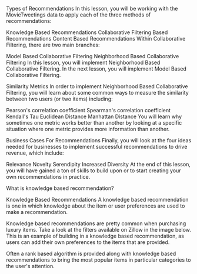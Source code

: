 Types of Recommendations
In this lesson, you will be working with the MovieTweetings data to apply each of the three methods of recommendations:

Knowledge Based Recommendations
Collaborative Filtering Based Recommendations
Content Based Recommendations
Within Collaborative Filtering, there are two main branches:

Model Based Collaborative Filtering
Neighborhood Based Collaborative Filtering
In this lesson, you will implement Neighborhood Based Collaborative Filtering. In the next lesson, you will implement Model Based Collaborative Filtering.

Similarity Metrics
In order to implement Neighborhood Based Collaborative Filtering, you will learn about some common ways to measure the similarity between two users (or two items) including:

Pearson's correlation coefficient
Spearman's correlation coefficient
Kendall's Tau
Euclidean Distance
Manhattan Distance
You will learn why sometimes one metric works better than another by looking at a specific situation where one metric provides more information than another.

Business Cases For Recommendations
Finally, you will look at the four ideas needed for businesses to implement successful recommendations to drive revenue, which include:

Relevance
Novelty
Serendipity
Increased Diversity
At the end of this lesson, you will have gained a ton of skills to build upon or to start creating your own recommendations in practice.

What is knowledge based recommendation?

Knowledge Based Recommendations
A knowledge based recommendation is one in which knowledge about the item or user preferences are used to make a recommendation.

Knowledge based recommendations are pretty common when purchasing luxury items. Take a look at the filters available on Zillow in the image below. This is an example of building in a knowledge based recommendation, as users can add their own preferences to the items that are provided.

Often a rank based algorithm is provided along with knowledge based recommendations to bring the most popular items in particular categories to the user's attention.

